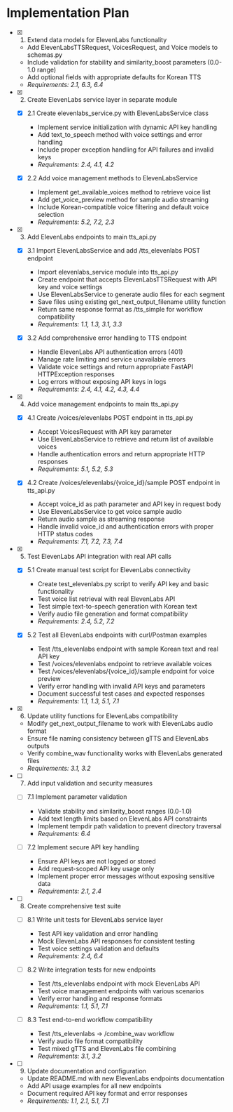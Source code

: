 # Implementation Plan

- [x] 1. Extend data models for ElevenLabs functionality
  - Add ElevenLabsTTSRequest, VoicesRequest, and Voice models to schemas.py
  - Include validation for stability and similarity_boost parameters (0.0-1.0 range)
  - Add optional fields with appropriate defaults for Korean TTS
  - _Requirements: 2.1, 6.3, 6.4_

- [x] 2. Create ElevenLabs service layer in separate module
  - [x] 2.1 Create elevenlabs_service.py with ElevenLabsService class
    - Implement service initialization with dynamic API key handling
    - Add text_to_speech method with voice settings and error handling
    - Include proper exception handling for API failures and invalid keys
    - _Requirements: 2.4, 4.1, 4.2_

  - [x] 2.2 Add voice management methods to ElevenLabsService
    - Implement get_available_voices method to retrieve voice list
    - Add get_voice_preview method for sample audio streaming
    - Include Korean-compatible voice filtering and default voice selection
    - _Requirements: 5.2, 7.2, 2.3_

- [x] 3. Add ElevenLabs endpoints to main tts_api.py
  - [x] 3.1 Import ElevenLabsService and add /tts_elevenlabs POST endpoint
    - Import elevenlabs_service module into tts_api.py
    - Create endpoint that accepts ElevenLabsTTSRequest with API key and voice settings
    - Use ElevenLabsService to generate audio files for each segment
    - Save files using existing get_next_output_filename utility function
    - Return same response format as /tts_simple for workflow compatibility
    - _Requirements: 1.1, 1.3, 3.1, 3.3_

  - [x] 3.2 Add comprehensive error handling to TTS endpoint
    - Handle ElevenLabs API authentication errors (401)
    - Manage rate limiting and service unavailable errors
    - Validate voice settings and return appropriate FastAPI HTTPException responses
    - Log errors without exposing API keys in logs
    - _Requirements: 2.4, 4.1, 4.2, 4.3, 4.4_

- [x] 4. Add voice management endpoints to main tts_api.py
  - [x] 4.1 Create /voices/elevenlabs POST endpoint in tts_api.py
    - Accept VoicesRequest with API key parameter
    - Use ElevenLabsService to retrieve and return list of available voices
    - Handle authentication errors and return appropriate HTTP responses
    - _Requirements: 5.1, 5.2, 5.3_

  - [x] 4.2 Create /voices/elevenlabs/{voice_id}/sample POST endpoint in tts_api.py
    - Accept voice_id as path parameter and API key in request body
    - Use ElevenLabsService to get voice sample audio
    - Return audio sample as streaming response
    - Handle invalid voice_id and authentication errors with proper HTTP status codes
    - _Requirements: 7.1, 7.2, 7.3, 7.4_

- [x] 5. Test ElevenLabs API integration with real API calls
  - [x] 5.1 Create manual test script for ElevenLabs connectivity
    - Create test_elevenlabs.py script to verify API key and basic functionality
    - Test voice list retrieval with real ElevenLabs API
    - Test simple text-to-speech generation with Korean text
    - Verify audio file generation and format compatibility
    - _Requirements: 2.4, 5.2, 7.2_

  - [x] 5.2 Test all ElevenLabs endpoints with curl/Postman examples
    - Test /tts_elevenlabs endpoint with sample Korean text and real API key
    - Test /voices/elevenlabs endpoint to retrieve available voices
    - Test /voices/elevenlabs/{voice_id}/sample endpoint for voice preview
    - Verify error handling with invalid API keys and parameters
    - Document successful test cases and expected responses
    - _Requirements: 1.1, 1.3, 5.1, 7.1_

- [x] 6. Update utility functions for ElevenLabs compatibility
  - Modify get_next_output_filename to work with ElevenLabs audio format
  - Ensure file naming consistency between gTTS and ElevenLabs outputs
  - Verify combine_wav functionality works with ElevenLabs generated files
  - _Requirements: 3.1, 3.2_

- [ ] 7. Add input validation and security measures
  - [ ] 7.1 Implement parameter validation
    - Validate stability and similarity_boost ranges (0.0-1.0)
    - Add text length limits based on ElevenLabs API constraints
    - Implement tempdir path validation to prevent directory traversal
    - _Requirements: 6.4_

  - [ ] 7.2 Implement secure API key handling
    - Ensure API keys are not logged or stored
    - Add request-scoped API key usage only
    - Implement proper error messages without exposing sensitive data
    - _Requirements: 2.1, 2.4_

- [ ] 8. Create comprehensive test suite
  - [ ] 8.1 Write unit tests for ElevenLabs service layer
    - Test API key validation and error handling
    - Mock ElevenLabs API responses for consistent testing
    - Test voice settings validation and defaults
    - _Requirements: 2.4, 6.4_

  - [ ] 8.2 Write integration tests for new endpoints
    - Test /tts_elevenlabs endpoint with mock ElevenLabs API
    - Test voice management endpoints with various scenarios
    - Verify error handling and response formats
    - _Requirements: 1.1, 5.1, 7.1_

  - [ ] 8.3 Test end-to-end workflow compatibility
    - Test /tts_elevenlabs → /combine_wav workflow
    - Verify audio file format compatibility
    - Test mixed gTTS and ElevenLabs file combining
    - _Requirements: 3.1, 3.2_

- [ ] 9. Update documentation and configuration
  - Update README.md with new ElevenLabs endpoints documentation
  - Add API usage examples for all new endpoints
  - Document required API key format and error responses
  - _Requirements: 1.1, 2.1, 5.1, 7.1_